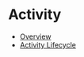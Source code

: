 # Activity 
* [Overview](./Overview/index.md)
* [Activity Lifecycle](./Activity%20Lifecycle/index.md)
